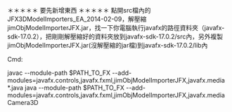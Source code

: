 ＊＊＊＊＊ 要先新增東西 ＊＊＊＊＊
點開src檔內的JFX3DModelImporters_EA_2014-02-09，解壓縮jimObjModelImporterJFX.jar，找一下你電腦執行javafx的路徑資料夾（javafx-sdk-17.0.2），把剛剛解壓縮好的資料夾放到javafx-sdk-17.0.2/src內，另外複製jimObjModelImporterJFX.jar(沒解壓縮的jar檔)到javafx-sdk-17.0.2/lib內

Cmd:

javac --module-path $PATH_TO_FX --add-modules=javafx.controls,javafx.fxml,jimObjModelImporterJFX,javafx.media *.java
java --module-path $PATH_TO_FX --add-modules=javafx.controls,javafx.fxml,jimObjModelImporterJFX,javafx.media Camera3D

